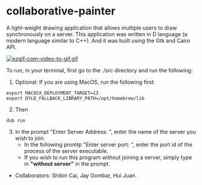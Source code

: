 # collaborative-painter
A light-weight drawing application that allows multiple users to draw synchronously on a server.
This application was written in D language (a modern language similar to C++). 
And it was built using the Gtk and Cairo API.


[![ezgif-com-video-to-gif.gif](https://i.postimg.cc/jStjJ2Ry/ezgif-com-video-to-gif.gif)](https://postimg.cc/VdZwxYrN)



To run, in your terminal, first go to the ./src directory and run the following:

1. Optional: If you are using MacOS, run the following first: 
~~~
export MACOSX_DEPLOYMENT_TARGET=13
export DYLD_FALLBACK_LIBRARY_PATH=/opt/homebrew/lib
~~~
2.  Then
~~~
dub run
~~~

3. In the prompt "Enter Server Address: ", enter the name of the server you wish to join. <br>
    -   In the following promtp "Enter server port: ", enter the port id of the process of the server executable.
    -   If you wish to run this program without joining a server, simply type in **"without server"** in the prompt.

* Collaborators: Shibin Cai, Jay Gombar, Hui Juan.
